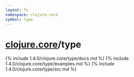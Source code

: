 ```yaml
---
layout: fn
namespace: clojure.core
symbol: type
---
```


# [clojure.core](../)/type

{% include 1.4.0/clojure.core/type/docs.md %}
{% include 1.4.0/clojure.core/type/examples.md %}
{% include 1.4.0/clojure.core/type/src.md %}

